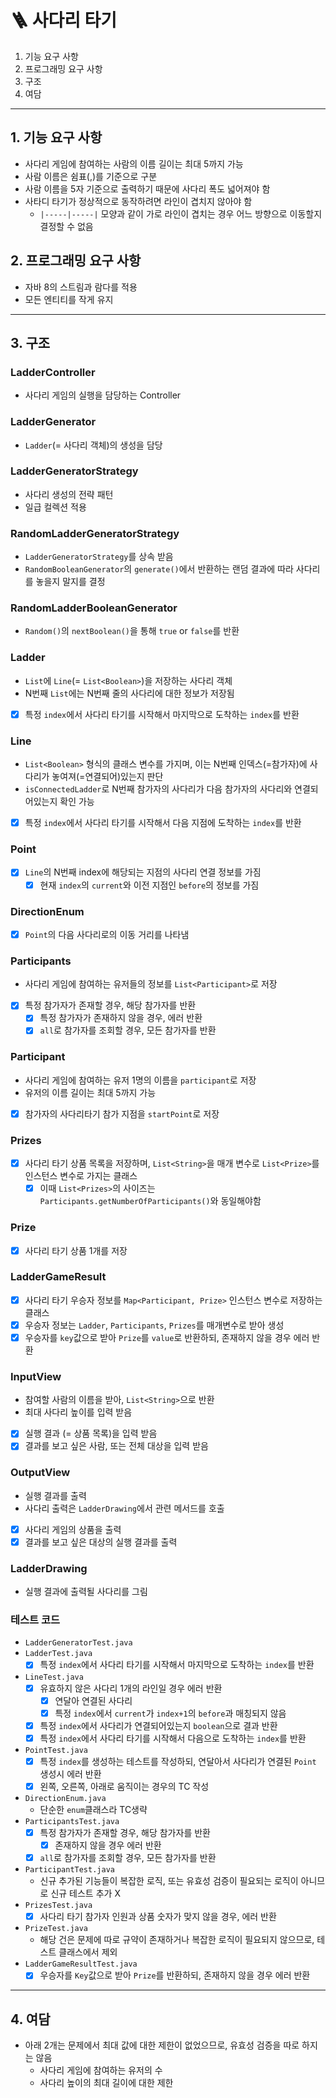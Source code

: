 # 🪜 사다리 타기
1. 기능 요구 사항
2. 프로그래밍 요구 사항
3. 구조 
4. 여담

---

## 1. 기능 요구 사항
- 사다리 게임에 참여하는 사람의 이름 길이는 최대 5까지 가능
- 사람 이름은 쉼표(,)를 기준으로 구분
- 사람 이름을 5자 기준으로 출력하기 때문에 사다리 폭도 넓어져야 함
- 사타디 타기가 정상적으로 동작하려면 라인이 겹치지 않아야 함
   - `|-----|-----|` 모양과 같이 가로 라인이 겹치는 경우 어느 방향으로 이동할지 결정할 수 없음

## 2. 프로그래밍 요구 사항
- 자바 8의 스트림과 람다를 적용
- 모든 엔티티를 작게 유지

---

## 3. 구조

### LadderController
- 사다리 게임의 실행을 담당하는 Controller

### LadderGenerator
- `Ladder`(= 사다리 객체)의 생성을 담당

### LadderGeneratorStrategy
- 사다리 생성의 전략 패턴
- 일급 컬렉션 적용

### RandomLadderGeneratorStrategy
- `LadderGeneratorStrategy`를 상속 받음
- `RandomBooleanGenerator`의 `generate()`에서 반환하는 랜덤 결과에 따라 사다리를 놓을지 말지를 결정

### RandomLadderBooleanGenerator
- `Random()`의 `nextBoolean()`을 통해 `true` or `false`를 반환

### Ladder
- `List`에 `Line`(= `List<Boolean>`)을 저장하는 사다리 객체
- N번째 `List`에는 N번째 줄의 사다리에 대한 정보가 저장됨
- [x] 특정 `index`에서 사다리 타기를 시작해서 마지막으로 도착하는 `index`를 반환

### Line
- `List<Boolean>` 형식의 클래스 변수를 가지며, 이는 N번째 인덱스(=참가자)에 사다리가 놓여져(=연결되어)있는지 판단
- `isConnectedLadder`로 N번째 참가자의 사다리가 다음 참가자의 사다리와 연결되어있는지 확인 가능
- [x] 특정 `index`에서 사다리 타기를 시작해서 다음 지점에 도착하는 `index`를 반환

### Point
- [x] `Line`의 N번째 index에 해당되는 지점의 사다리 연결 정보를 가짐
  - [x] 현재 `index`의 `current`와 이전 지점인 `before`의 정보를 가짐

### DirectionEnum
  - [x] `Point`의 다음 사다리로의 이동 거리를 나타냄

### Participants
- 사다리 게임에 참여하는 유저들의 정보를 `List<Participant>`로 저장
- [x] 특정 참가자가 존재할 경우, 해당 참가자를 반환
  - [x] 특정 참가자가 존재하지 않을 경우, 에러 반환
  - [x] `all`로 참가자를 조회할 경우, 모든 참가자를 반환

### Participant
- 사다리 게임에 참여하는 유저 1명의 이름을 `participant`로 저장
- 유저의 이름 길이는 최대 5까지 가능
- [x] 참가자의 사다리타기 참가 지점을 `startPoint`로 저장

### Prizes
- [x] 사다리 타기 상품 목록을 저장하며, `List<String>`을 매개 변수로 `List<Prize>`를 인스턴스 변수로 가지는 클래스
  - [x] 이때 `List<Prizes>`의 사이즈는 `Participants.getNumberOfParticipants()`와 동일해야함 

### Prize
- [x] 사다리 타기 상품 1개를 저장

### LadderGameResult
- [x] 사다리 타기 우승자 정보를 `Map<Participant, Prize>` 인스턴스 변수로 저장하는 클래스
- [x] 우승자 정보는 `Ladder`, `Participants`, `Prizes`를 매개변수로 받아 생성
- [x] 우승자를 `key`값으로 받아 `Prize`를 `value`로 반환하되, 존재하지 않을 경우 에러 반환

### InputView
- 참여할 사람의 이름을 받아, `List<String>`으로 반환
- 최대 사다리 높이를 입력 받음
- [x] 실행 결과 (= 상품 목록)을 입력 받음
- [x] 결과를 보고 싶은 사람, 또는 전체 대상을 입력 받음

### OutputView
- 실행 결과를 출력
- 사다리 출력은 `LadderDrawing`에서 관련 메서드를 호출
- [x] 사다리 게임의 상품을 출력
- [x] 결과를 보고 싶은 대상의 실행 결과를 출력

### LadderDrawing
- 실행 결과에 출력될 사다리를 그림

### 테스트 코드
- `LadderGeneratorTest.java`
- `LadderTest.java`
  - [x] 특정 `index`에서 사다리 타기를 시작해서 마지막으로 도착하는 `index`를 반환 
- `LineTest.java`
  - [x] 유효하지 않은 사다리 1개의 라인일 경우 에러 반환
    - [x] 연달아 연결된 사다리
    - [x] 특정 `index`에서 `current`가 `index+1`의 `before`과 매칭되지 않음
  - [x] 특정 `index`에서 사다리가 연결되어있는지 `boolean`으로 결과 반환 
  - [x] 특정 `index`에서 사다리 타기를 시작해서 다음으로 도착하는 `index`를 반환
- `PointTest.java`
  - [x] 특정 `index`를 생성하는 테스트를 작성하되, 연달아서 사다리가 연결된 `Point` 생성시 에러 반환
  - [x] 왼쪽, 오른쪽, 아래로 움직이는 경우의 TC 작성
- `DirectionEnum.java`
  - 단순한 `enum`클래스라 TC생략
- `ParticipantsTest.java`
  - [x] 특정 참가자가 존재할 경우, 해당 참가자를 반환
    - [x] 존재하지 않을 경우 에러 반환 
  - [x] `all`로 참가자를 조회할 경우, 모든 참가자를 반환
- `ParticipantTest.java`
  - 신규 추가된 기능들이 복잡한 로직, 또는 유효성 검증이 필요되는 로직이 아니므로 신규 테스트 추가 X
- `PrizesTest.java`
  - [x] 사다리 타기 참가자 인원과 상품 숫자가 맞지 않을 경우, 에러 반환
- `PrizeTest.java`
  - 해당 건은 문제에 따로 규약이 존재하거나 복잡한 로직이 필요되지 않으므로, 테스트 클래스에서 제외
- `LadderGameResultTest.java`
  - [x] 우승자를 `Key`값으로 받아 `Prize`를 반환하되, 존재하지 않을 경우 에러 반환

---

## 4. 여담
- 아래 2개는 문제에서 최대 값에 대한 제한이 없었으므로, 유효성 검증을 따로 하지는 않음
  - 사다리 게임에 참여하는 유저의 수
  - 사다리 높이의 최대 길이에 대한 제한
